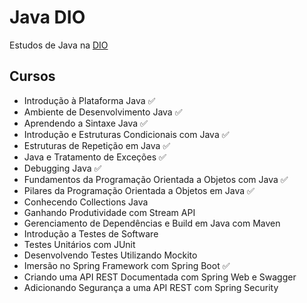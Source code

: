 # Java DIO
Estudos de Java na [DIO](web.dio.me)

## Cursos
- Introdução à Plataforma Java ✅
- Ambiente de Desenvolvimento Java ✅
- Aprendendo a Sintaxe Java ✅
- Introdução e Estruturas Condicionais com Java ✅
- Estruturas de Repetição em Java ✅
- Java e Tratamento de Exceções ✅
- Debugging Java ✅
- Fundamentos da Programação Orientada a Objetos com Java ✅
- Pilares da Programação Orientada a Objetos em Java ✅
- Conhecendo Collections Java 
- Ganhando Produtividade com Stream API
- Gerenciamento de Dependências e Build em Java com Maven
- Introdução a Testes de Software
- Testes Unitários com JUnit
- Desenvolvendo Testes Utilizando Mockito
- Imersão no Spring Framework com Spring Boot ✅
- Criando uma API REST Documentada com Spring Web e Swagger
- Adicionando Segurança a uma API REST com Spring Security
